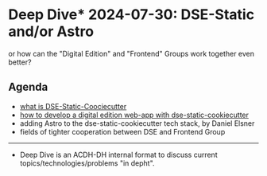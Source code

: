 # Deep Dive* 2024-07-30: DSE-Static and/or Astro

or how can the "Digital Edition" and "Frontend" Groups work together even better?

## Agenda

* [what is DSE-Static-Coociecutter](what_is_dse-static.md)
* [how to develop a digital edition web-app with dse-static-cookiecutter](what_is_dse-static.md)
* adding Astro to the dse-static-cookiecutter tech stack, by Daniel Elsner
* fields of tighter cooperation between DSE and Frontend Group



----
* Deep Dive is an ACDH-DH internal format to discuss current topics/technologies/problems "in depht".